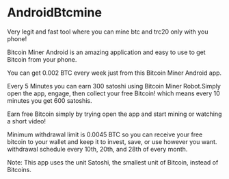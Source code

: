 # AndroidBtcmine
Very legit and fast tool where you can mine btc and trc20 only with you phone!

Bitcoin Miner Android is an amazing application and easy to use to get Bitcoin from your phone.



You can get 0.002 BTC every week just from this Bitcoin Miner Android app.



Every 5 Minutes you can earn 300 satoshi using Bitcoin Miner Robot.Simply open the app, engage, then collect your free Bitcoin! which means every 10 minutes you get 600 satoshis.



Earn free Bitcoin simply by trying open the app and start mining or watching a short video!



Minimum withdrawal limit is 0.0045 BTC so you can receive your free bitcoin to your wallet and keep it to invest, save, or use however you want. withdrawal schedule every 10th, 20th, and 28th of every month.



Note: This app uses the unit Satoshi, the smallest unit of Bitcoin, instead of Bitcoins.
